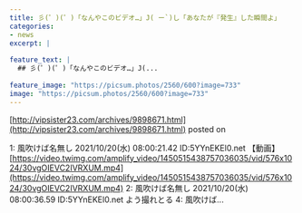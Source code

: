 ```yaml
---
title: 彡(゜)(゜)「なんやこのビデオ…」J( ー`)し「あなたが『発生』した瞬間よ」
categories:
- news
excerpt: |
  
feature_text: |
  ## 彡(゜)(゜)「なんやこのビデオ…」J(...
  
feature_image: "https://picsum.photos/2560/600?image=733"
image: "https://picsum.photos/2560/600?image=733"
---
```


[http://vipsister23.com/archives/9898671.html](http://vipsister23.com/archives/9898671.html)
posted on 

<!--more-->

1: 風吹けば名無し 2021/10/20(水) 08:00:21.42 ID:5YYnEKEl0.net 【動画】[https://video.twimg.com/amplify_video/1450515438757036035/vid/576x1024/30vgOIEVC2IVRXUM.mp4](https://video.twimg.com/amplify_video/1450515438757036035/vid/576x1024/30vgOIEVC2IVRXUM.mp4) 2: 風吹けば名無し 2021/10/20(水) 08:00:36.59 ID:5YYnEKEl0.net よう撮れとる 4: 風吹けば...
